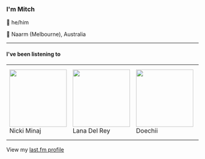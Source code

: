 <article><h3>I&#x27;m Mitch</h3><section><p>👨 he/him</p><p>📍 Naarm (Melbourne), Australia</p></section><hr/><section><h4>I&#x27;ve been listening to</h4><table><tbody><td><img src="https://lastfm.freetls.fastly.net/i/u/174s/002600c3b2eaddb50e56c66c964f2855.png" height="150px" alt="" role="presentation"/><br/>Nicki Minaj</td><td><img src="https://lastfm.freetls.fastly.net/i/u/174s/99434582a5da4b9293ecfe754e0729ab.png" height="150px" alt="" role="presentation"/><br/>Lana Del Rey</td><td><img src="https://lastfm.freetls.fastly.net/i/u/174s/7860c303862f4cd1d1101f7e5726661b.png" height="150px" alt="" role="presentation"/><br/>Doechii</td><td><img src="https://lastfm.freetls.fastly.net/i/u/174s/c1088d391eb750551dc6bd1e8238ffcd.png" height="150px" alt="" role="presentation"/><br/>Fontaines D.C.</td><td><img src="https://lastfm.freetls.fastly.net/i/u/174s/8db3b0a4995d19d1b2767ed09fd184df.png" height="150px" alt="" role="presentation"/><br/>Amyl and the Sniffers</td></tbody></table><span>View my <a href="https://www.last.fm/user/my-slab">last.fm profile</a></span></section></article>
